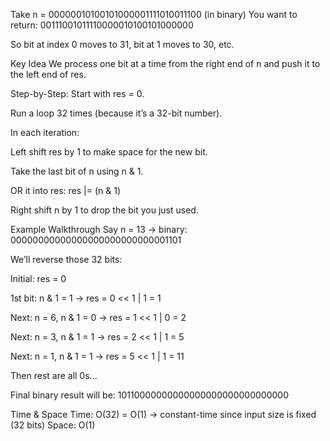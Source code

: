 Take n = 00000010100101000001111010011100 (in binary)
You want to return: 00111001011110000010100101000000

So bit at index 0 moves to 31, bit at 1 moves to 30, etc.

Key Idea
We process one bit at a time from the right end of n and push it to the left end of res.

Step-by-Step:
Start with res = 0.

Run a loop 32 times (because it’s a 32-bit number).

In each iteration:

Left shift res by 1 to make space for the new bit.

Take the last bit of n using n & 1.

OR it into res: res |= (n & 1)

Right shift n by 1 to drop the bit you just used.

Example Walkthrough
Say n = 13 → binary: 00000000000000000000000000001101

We’ll reverse those 32 bits:

Initial: res = 0

1st bit: n & 1 = 1 → res = 0 << 1 | 1 = 1

Next: n = 6, n & 1 = 0 → res = 1 << 1 | 0 = 2

Next: n = 3, n & 1 = 1 → res = 2 << 1 | 1 = 5

Next: n = 1, n & 1 = 1 → res = 5 << 1 | 1 = 11

Then rest are all 0s...

Final binary result will be: 10110000000000000000000000000000

Time & Space
Time: O(32) = O(1) → constant-time since input size is fixed (32 bits)
Space: O(1)

